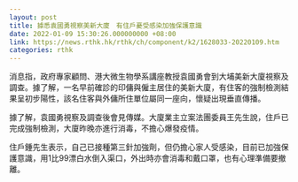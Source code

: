 ```yaml
---
layout: post
title: 據悉袁國勇視察美新大廈　有住戶憂受感染加強保護意識
date: 2022-01-09 15:30:26.000000000 +08:00
link: https://news.rthk.hk/rthk/ch/component/k2/1628033-20220109.htm
categories: rthk
---
```


消息指，政府專家顧問、港大微生物學系講座教授袁國勇會到大埔美新大廈視察及調查。據了解，一名早前確診的印傭與僱主居住的美新大廈，有住客的強制檢測結果呈初步陽性，該名住客與外傭所住單位屬同一座向，懷疑出現垂直傳播。

據了解，袁國勇視察及調查後會見傳媒。大廈業主立案法團委員王先生說，住戶已完成強制檢測，大廈昨晚亦進行消毒，不擔心爆發疫情。

住戶鍾先生表示，自己已接種第三針加強劑，但仍擔心家人受感染，目前已加強保護意識，用1比99漂白水倒入渠口，外出時亦會消毒和戴口罩，也有心理準備要撤離。
